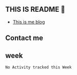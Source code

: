 

## THIS IS README 👏
  - [This is me blog](http://wangdabao.js.cool)

## Contact me  
## week
<!--START_SECTION:waka-->
```text
No Activity tracked this Week
```
<!--END_SECTION:waka-->


